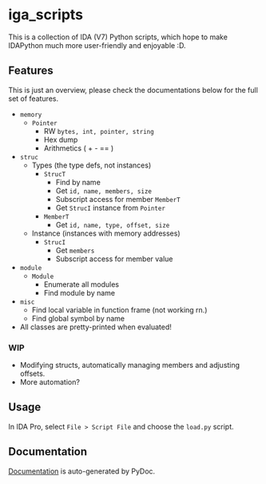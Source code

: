 # iga_scripts
This is a collection of IDA (V7) Python scripts, which hope to make IDAPython much more user-friendly and enjoyable :D.

## Features
This is just an overview, please check the documentations below for the full set of features.
- `memory`
	- `Pointer`
		- RW `bytes, int, pointer, string`
		- Hex dump
		- Arithmetics ( + - == )
- `struc`
	- Types (the type defs, not instances)
		- `StrucT`
			- Find by name
			- Get `id, name, members, size`
			- Subscript access for member `MemberT`
			- Get `StrucI` instance from `Pointer`
		- `MemberT`
			- Get `id, name, type, offset, size`
	- Instance (instances with memory addresses)
		- `StrucI`
			- Get `members`
			- Subscript access for member value
- `module`
	- `Module`
		- Enumerate all modules
		- Find module by name
- `misc`
	- Find local variable in function frame (not working rn.)
	- Find global symbol by name
- All classes are pretty-printed when evaluated!

### WIP
- Modifying structs, automatically managing members and adjusting offsets.
- More automation?

## Usage
In IDA Pro, select `File > Script File` and choose the `load.py` script.

## Documentation
[Documentation](https://zerui18.github.io/ida_scripts/ida_scripts/) is auto-generated by PyDoc.

